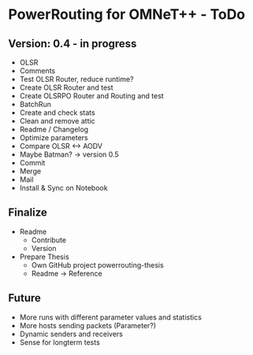 PowerRouting for OMNeT++ - ToDo
===============================

Version: 0.4 - in progress
--------------------------

* OLSR
* Comments
* Test OLSR Router, reduce runtime?
* Create OLSR Router and test
* Create OLSRPO Router and Routing and test
* BatchRun
* Create and check stats
* Clean and remove attic
* Readme / Changelog
* Optimize parameters
* Compare OLSR <-> AODV
* Maybe Batman? -> version 0.5
* Commit
* Merge
* Mail 
* Install & Sync on Notebook


Finalize
--------

* Readme
	* Contribute
	* Version
* Prepare Thesis
	* Own GitHub project powerrouting-thesis
	* Readme -> Reference

Future
------

* More runs with different parameter values and statistics
* More hosts sending packets (Parameter?)
* Dynamic senders and receivers
* Sense for longterm tests